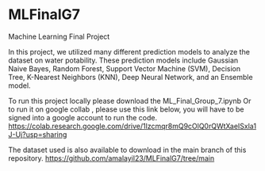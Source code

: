 # MLFinalG7
Machine Learning Final Project

In this project, we utilized many different prediction 
models to analyze the dataset on water potability. 
These prediction models include Gaussian Naive 
Bayes, Random Forest, Support Vector Machine 
(SVM), Decision Tree, K-Nearest Neighbors (KNN), 
Deep Neural Network, and an Ensemble model.

To run this project locally please download the ML_Final_Group_7.ipynb 
Or to run it on google collab , please use this link below, you will have to be signed into a google account to run the code. 
https://colab.research.google.com/drive/1lzcmqr8mQ9cOlQ0rQWtXaeISxla1J-Uj?usp=sharing

The dataset used is also available to download in the main branch of this repository. https://github.com/amalayil23/MLFinalG7/tree/main

